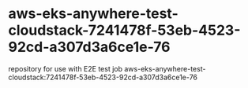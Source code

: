 # aws-eks-anywhere-test-cloudstack-7241478f-53eb-4523-92cd-a307d3a6ce1e-76
repository for use with E2E test job aws-eks-anywhere-test-cloudstack:7241478f-53eb-4523-92cd-a307d3a6ce1e-76

